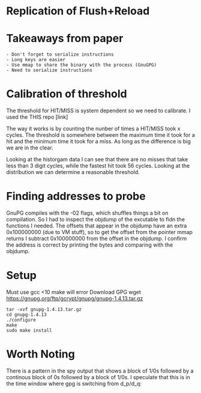 # Replication of Flush+Reload

# Takeaways from paper
    - Don't forget to serialize instructions
    - Long keys are easier
    - Use mmap to share the binary with the process (GnuGPG)
    - Need to serialize instructions


# Calibration of threshold

The threshold for HIT/MISS is system dependent so we need to calibrate. I used the THIS repo [link]

The way it works is by counting the nunber of times a HIT/MISS took x cycles. The threshold is somewhere between the maximum time it took for a hit and the minimum time it took for a miss. As long as the difference is big we are in the clear.

Looking at the historgam data I can see that there are no misses that take less than 3 digit cycles, while the fastest hit took 56 cycles. Looking at the distribution we can determine a reasonable threshold.

# Finding addresses to probe
GnuPG compiles with the -02 flags, which shuffles things a bit on compilation. So I had to inspect the objdump of the excutable to fidn the functions I needed. The offsets that appear in the objdump have an extra 0x100000000 (due to VM stuff), so to get the offset from the pointer mmap returns I subtract 0x100000000 from the offset in the objdump. I confirm the address is correct by printing the bytes and comparing with the objdump. 


# Setup
Must use gcc <10 make will error
Download GPG
    wget https://gnupg.org/ftp/gcrypt/gnupg/gnupg-1.4.13.tar.gz
    
    tar -xvf gnupg-1.4.13.tar.gz
    cd gnupg-1.4.13
    ./configure
    make
    sudo make install
# Worth Noting
There is a pattern in the spy output that shows a block of 1/0s followed by a continous block of 0s followed by a block of 1/0s. I speculate that this is in the time window where gpg is switching from d_p/d_q:

